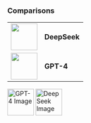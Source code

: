 ### Comparisons

<table>
  <tr>
    <td><img src="https://custom.typingmind.com/assets/models/deepseek.png" width="60"></td>
    <td><strong>DeepSeek</strong></td>
  </tr>
  <tr>
    <td><img src="https://custom.typingmind.com/assets/models/gpt-4.webp" width="60"></td>
    <td><strong>GPT-4</strong></td>
  </tr>

</table>




<img src="https://custom.typingmind.com/assets/models/gpt-4.webp" alt="GPT-4 Image" width="60">


<img src="https://custom.typingmind.com/assets/models/deepseek.png" alt="DeepSeek Image" width="60">
